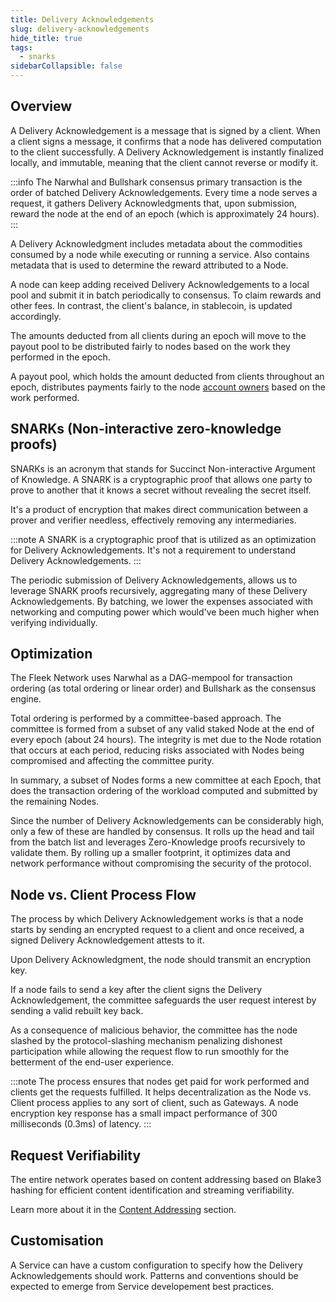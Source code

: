 ```yaml
---
title: Delivery Acknowledgements
slug: delivery-acknowledgements
hide_title: true
tags:
  - snarks
sidebarCollapsible: false
---
```


## Overview

A Delivery Acknowledgement is a message that is signed by a client. When a client signs a message, it confirms that a node has delivered computation to the client successfully. A Delivery Acknowledgement is instantly finalized locally, and immutable, meaning that the client cannot reverse or modify it.

:::info
The Narwhal and Bullshark consensus primary transaction is the order of batched Delivery Acknowledgements. Every time a node serves a request, it gathers Delivery Acknowledgments that, upon submission, reward the node at the end of an epoch (which is approximately 24 hours).
:::

A Delivery Acknowledgment includes metadata about the commodities consumed by a node while executing or running a service. Also contains metadata that is used to determine the reward attributed to a Node.

A node can keep adding received Delivery Acknowledgements to a local pool and submit it in batch periodically to consensus. To claim rewards and other fees. In contrast, the client's balance, in stablecoin, is updated accordingly.

The amounts deducted from all clients during an epoch will move to the payout pool to be distributed fairly to nodes based on the work they performed in the epoch.

A payout pool, which holds the amount deducted from clients throughout an epoch, distributes payments fairly to the node [account owners](network.md#identity-on-the-fleek-network) based on the work performed.

## SNARKs (Non-interactive zero-knowledge proofs)

SNARKs is an acronym that stands for Succinct Non-interactive Argument of Knowledge. A SNARK is a cryptographic proof that allows one party to prove to another that it knows a secret without revealing the secret itself. 

It's a product of encryption that makes direct communication between a prover and verifier needless, effectively removing any intermediaries.

:::note
A SNARK is a cryptographic proof that is utilized as an optimization for Delivery Acknowledgements. It's not a requirement to understand Delivery Acknowledgements.
:::

The periodic submission of Delivery Acknowledgements, allows us to leverage SNARK proofs recursively, aggregating many of these Delivery Acknowledgements. By batching, we lower the expenses associated with networking and computing power which would've been much higher when verifying individually.

## Optimization

The Fleek Network uses Narwhal as a DAG-mempool for transaction ordering (as total ordering or linear order) and Bullshark as the consensus engine.

Total ordering is performed by a committee-based approach. The committee is formed from a subset of any valid staked Node at the end of every epoch (about 24 hours). The integrity is met due to the Node rotation that occurs at each period, reducing risks associated with Nodes being compromised and affecting the committee purity.

In summary, a subset of Nodes forms a new committee at each Epoch, that does the transaction ordering of the workload computed and submitted by the remaining Nodes.

Since the number of Delivery Acknowledgements can be considerably high, only a few of these are handled by consensus. It rolls up the head and tail from the batch list and leverages Zero-Knowledge proofs recursively to validate them. By rolling up a smaller footprint, it optimizes data and network performance without compromising the security of the protocol.

## Node vs. Client Process Flow

The process by which Delivery Acknowledgement works is that a node starts by sending an encrypted request to a client and once received, a signed Delivery Acknowledgement attests to it.

Upon Delivery Acknowledgment, the node should transmit an encryption key.

If a node fails to send a key after the client signs the Delivery Acknowledgement, the committee safeguards the user request interest by sending a valid rebuilt key back.

As a consequence of malicious behavior, the committee has the node slashed by the protocol-slashing mechanism penalizing dishonest participation while allowing the request flow to run smoothly for the betterment of the end-user experience.

:::note
The process ensures that nodes get paid for work performed and clients get the requests fulfilled. It helps decentralization as the Node vs. Client process applies to any sort of client, such as Gateways. A node encryption key response has a small impact performance of 300 milliseconds (0.3ms) of latency.
:::

## Request Verifiability

The entire network operates based on content addressing based on Blake3 hashing for efficient content identification and streaming verifiability.

Learn more about it in the [Content Addressing](/docs/learn/network#content-addressing) section.

## Customisation

A Service can have a custom configuration to specify how the Delivery Acknowledgements should work. Patterns and conventions should be expected to emerge from Service developement best practices.